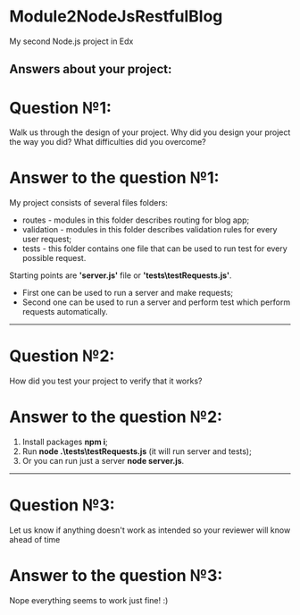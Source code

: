 # Module2NodeJsRestfulBlog
My second Node.js project in Edx

Answers about your project:
------------------------------------------------------------------------------
# Question №1:
Walk us through the design of your project. Why did you design your project the way you did? What difficulties did you overcome?

# Answer to the question №1:

My project consists of several files folders:
- routes - modules in this folder describes routing for blog app;
- validation - modules in this folder describes validation rules for every user request;
- tests - this folder contains one file that can be used to run test for every possible request.

Starting points are **'server.js'** file or **'tests\testRequests.js'**.
- First one can be used to run a server and make requests;
- Second one can be used to run a server and perform test which perform requests automatically.
------------------------------------------------------------------------------
# Question №2:
How did you test your project to verify that it works?

# Answer to the question №2:
1) Install packages **npm i**;
2) Run **node .\tests\testRequests.js** (it will run server and tests);
3) Or you can run just a server **node server.js**.
------------------------------------------------------------------------------
# Question №3:

Let us know if anything doesn't work as intended so your reviewer will know ahead of time

# Answer to the question №3:

Nope everything seems to work just fine! :)
